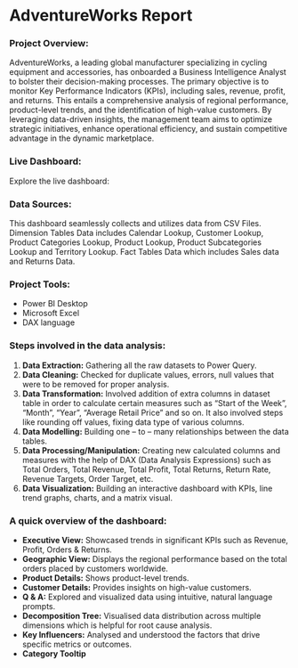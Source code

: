 # AdventureWorks Report

### Project Overview:

AdventureWorks, a leading global manufacturer specializing in cycling equipment and accessories, has onboarded a Business Intelligence Analyst to bolster their decision-making processes. The primary objective is to monitor Key Performance Indicators (KPIs), including sales, revenue, profit, and returns. This entails a comprehensive analysis of regional performance, product-level trends, and the identification of high-value customers. By leveraging data-driven insights, the management team aims to optimize strategic initiatives, enhance operational efficiency, and sustain competitive advantage in the dynamic marketplace.

### Live Dashboard:

Explore the live dashboard:

### Data Sources:

This dashboard seamlessly collects and utilizes data from CSV Files. Dimension Tables Data includes Calendar Lookup, Customer Lookup, Product Categories Lookup, Product Lookup, Product Subcategories Lookup and Territory Lookup. Fact Tables Data which includes Sales data and Returns Data.

### Project Tools:
- Power BI Desktop
- Microsoft Excel
- DAX language

### Steps involved in the data analysis:
1. **Data Extraction:** Gathering all the raw datasets to Power Query.
2. **Data Cleaning:** Checked for duplicate values, errors, null values that were to be removed for proper analysis.
3. **Data Transformation:** Involved addition of extra columns in dataset table in order to calculate certain measures such as “Start of the Week”, “Month”, “Year”, “Average Retail Price” and so on. It also involved steps like rounding off values, fixing data type of various columns.
4. **Data Modelling:** Building one – to – many relationships between the data tables.
5. **Data Processing/Manipulation:** Creating new calculated columns and measures with the help of DAX (Data Analysis Expressions) such as Total Orders, Total Revenue, Total Profit, Total Returns, Return Rate, Revenue Targets, Order Target, etc.
6. **Data Visualization:** Building an interactive dashboard with KPIs, line trend graphs, charts, and a matrix visual.

### A quick overview of the dashboard:
- **Executive View:** Showcased trends in significant KPIs such as Revenue, Profit, Orders & Returns.
- **Geographic View:** Displays the regional performance based on the total orders placed by customers worldwide.
- **Product Details:** Shows product-level trends.
- **Customer Details:** Provides insights on high-value customers.
- **Q & A:** Explored and visualized data using intuitive, natural language prompts.
- **Decomposition Tree:** Visualised data distribution across multiple dimensions which is helpful for root cause analysis.
- **Key Influencers:** Analysed and understood the factors that drive specific metrics or outcomes.
- **Category Tooltip**


  







